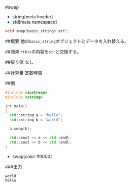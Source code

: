 #swap
* string[meta header]
* std[meta namespace]

```cpp
void swap(basic_string& str);
```

##概要
他の`basic_string`オブジェクトとデータを入れ替える。


##効果
`*this`の内容を`str`と交換する。


##戻り値
なし


##計算量
定数時間


##例
```cpp
#include <iostream>
#include <string>

int main()
{
  std::string a = "hello";
  std::string b = "world";

  a.swap(b);

  std::cout << a << std::endl;
  std::cout << b << std::endl;
}
```
* swap[color ff0000]

###出力
```
world
hello
```

